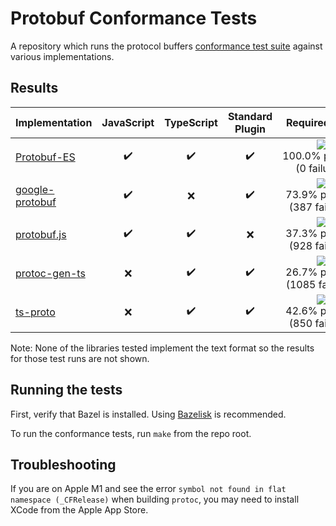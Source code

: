 # Protobuf Conformance Tests

A repository which runs the protocol buffers
[conformance test suite](https://github.com/protocolbuffers/protobuf/tree/main/conformance) against various implementations.


## Results

<!--- RESULTS-START -->
| Implementation                          | JavaScript         | TypeScript         | Standard<br>Plugin | Required tests                        | Recommended tests                        |
|-----------------------------------------|:------------------:|:------------------:|:------------------:|:-------------------------------------:|:----------------------------------------:|
| [Protobuf-ES](impl/protobuf-es)         | :heavy_check_mark: | :heavy_check_mark: | :heavy_check_mark: | ![](https://progress-bar.dev/100)<br/>100.0%&nbsp;passing<br>(0&nbsp;failures)     | ![](https://progress-bar.dev/99)<br/>99.8%&nbsp;passing<br>(1&nbsp;failures)     |
| [google-protobuf](impl/google-protobuf) | :heavy_check_mark: | :x:                | :heavy_check_mark: | ![](https://progress-bar.dev/73)<br/>73.9%&nbsp;passing<br>(387&nbsp;failures) | ![](https://progress-bar.dev/60)<br/>60.6%&nbsp;passing<br>(216&nbsp;failures) |
| [protobuf.js](impl/protobuf.js)         | :heavy_check_mark: | :heavy_check_mark: | :x:                | ![](https://progress-bar.dev/37)<br/>37.3%&nbsp;passing<br>(928&nbsp;failures)     | ![](https://progress-bar.dev/14)<br/>14.1%&nbsp;passing<br>(471&nbsp;failures)     |
| [protoc-gen-ts](impl/protoc-gen-ts)     | :x:                | :heavy_check_mark: | :heavy_check_mark: | ![](https://progress-bar.dev/26)<br/>26.7%&nbsp;passing<br>(1085&nbsp;failures)    | ![](https://progress-bar.dev/32)<br/>32.7%&nbsp;passing<br>(369&nbsp;failures)    |
| [ts-proto](impl/ts-proto)               | :x:                | :heavy_check_mark: | :heavy_check_mark: | ![](https://progress-bar.dev/42)<br/>42.6%&nbsp;passing<br>(850&nbsp;failures)        | ![](https://progress-bar.dev/3)<br/>3.6%&nbsp;passing<br>(528&nbsp;failures)        |
<!--- RESULTS-END -->

Note: None of the libraries tested implement the text format so the results for those test runs are not shown.


## Running the tests

First, verify that Bazel is installed. Using [Bazelisk](https://github.com/bazelbuild/bazelisk) is recommended.

To run the conformance tests, run `make` from the repo root.

## Troubleshooting

If you are on Apple M1 and see the error `symbol not found in flat namespace (_CFRelease)`
when building `protoc`, you may need to install XCode from the Apple App Store.

